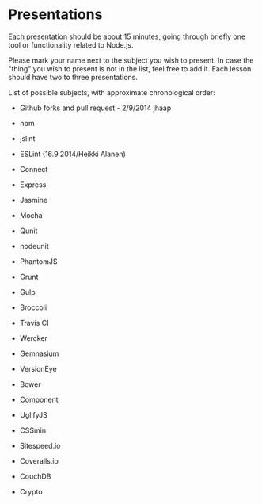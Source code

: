 # Presentations

Each presentation should be about 15 minutes, going through briefly one tool or functionality related to Node.js.

Please mark your name next to the subject you wish to present. In case the "thing" you wish to present is not in the
list, feel free to add it.
Each lesson should have two to three presentations.

List of possible subjects, with approximate chronological order:

- Github forks and pull request - 2/9/2014 jhaap
- npm

- jslint
- ESLint (16.9.2014/Heikki Alanen)

- Connect
- Express

- Jasmine
- Mocha
- Qunit
- nodeunit
- PhantomJS

- Grunt
- Gulp
- Broccoli

- Travis CI
- Wercker

- Gemnasium 
- VersionEye

- Bower 
- Component

- UglifyJS
- CSSmin
- Sitespeed.io

- Coveralls.io

- CouchDB

- Crypto
